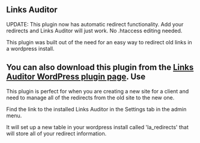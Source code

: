 Links Auditor
----------
UPDATE:
This plugin now has automatic redirect functionality. Add your redirects and Links Auditor will just work. No .htaccess editing needed.

This plugin was built out of the need for an easy way to redirect old links in a wordpress install.

You can also download this plugin from the [Links Auditor WordPress plugin page](http://wordpress.org/plugins/links-auditor/).
Use
----------
This plugin is perfect for when you are creating a new site for a client and need to manage all of the redirects from the old site to the new one.  

Find the link to the installed Links Auditor in the Settings tab in the admin menu.

It will set up a new table in your wordpress install called 'la_redirects' that will store all of your redirect information.
